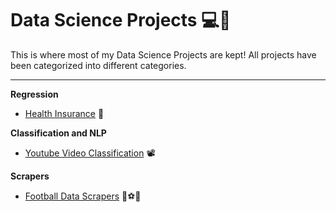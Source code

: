 # Data Science Projects 💻🧪

This is where most of my Data Science Projects are kept! All projects have been categorized into different categories. <hr>
<b>Regression</b>
- [Health Insurance](https://github.com/rajatrc1705/DataScienceProjects/tree/main/Insurance) 🏥

<b>Classification and NLP</b>
- [Youtube Video Classification](https://github.com/rajatrc1705/DS_ML_Projects/tree/main/Youtube%20Classification) 📽

<b>Scrapers</b>
- [Football Data Scrapers](https://github.com/rajatrc1705/Football-Scrapers) 🥅⚽🦶
